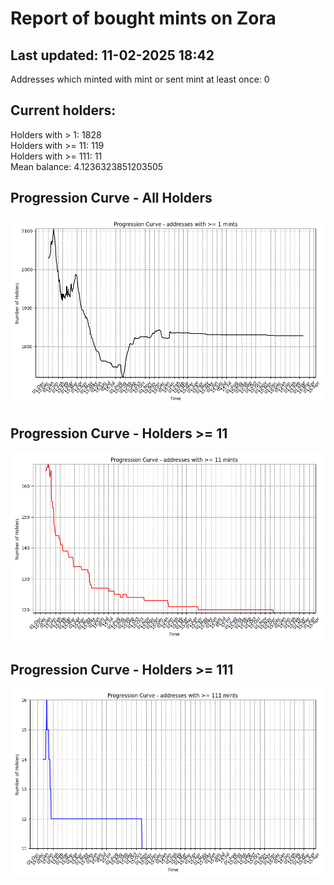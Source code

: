 # Report of bought mints on Zora
## Last updated: 11-02-2025 18:42
Addresses which minted with mint or sent mint at least once: 0

## Current holders:
Holders with > 1: 1828  
Holders with >= 11: 119  
Holders with >= 111: 11  
Mean balance: 4.1236323851203505  

## Progression Curve - All Holders
![addresses with >= 1 mint](progression_curve_all.png)
## Progression Curve - Holders >= 11
![addresses with >= 11 mints](progression_curve_gt_11.png)
## Progression Curve - Holders >= 111
![addresses with >= 111 mints](progression_curve_gt_111.png)
